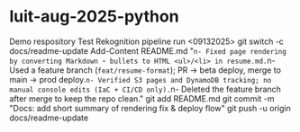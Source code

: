 # luit-aug-2025-python
Demo respository
Test Rekognition pipeline run <09132025>
git switch -c docs/readme-update
Add-Content README.md "`n- Fixed page rendering by converting Markdown `-` bullets to HTML <ul>/<li> in resume.md.`n- Used a feature branch (`feat/resume-format`); PR → beta deploy, merge to main → prod deploy.`n- Verified S3 pages and DynamoDB tracking; no manual console edits (IaC + CI/CD only).`n- Deleted the feature branch after merge to keep the repo clean."
git add README.md
git commit -m "Docs: add short summary of rendering fix & deploy flow"
git push -u origin docs/readme-update
